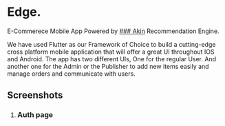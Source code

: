 # Edge.

E-Commerece Mobile App Powered by [### Akin](https://asymmetrik.com/recommendation-engine-analytics/) Recommendation Engine.

We have used Flutter as our Framework of Choice to build a cutting-edge cross platform mobile application that will offer a great UI throughout IOS and Android. The app has two different UIs, One for the regular User. And another one for the Admin or the Publisher to add new items easily and manage orders and communicate with users.

## Screenshots

1. ### Auth page
[](https://user-images.githubusercontent.com/47199425/140513470-efab3a1c-c99d-42d7-b5d1-0540b4d29a10.png)
